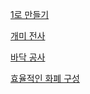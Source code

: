 [1로 만들기](https://github.com/Algo-Holics/CodingTest-prep/blob/minhee/practice/dp/MadeOne.java)

[개미 전사](https://github.com/Algo-Holics/CodingTest-prep/blob/minhee/practice/dp/AntWarrior.java)

[바닥 공사](https://github.com/Algo-Holics/CodingTest-prep/blob/minhee/practice/dp/FloorConstruction.java)

[효율적인 화폐 구성](EfficientMoney.java)